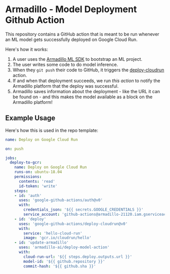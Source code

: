 # Armadillo - Model Deployment Github Action

This repository contains a GitHub action that is meant to be run whenever an ML
model gets successfully deployed on Google Cloud Run.

Here's how it works:

1. A user uses the
   [Armadillo ML SDK](https://github.com/armadillo-ai/armadillo-ml) to bootstrap
   an ML project.
2. The user writes some code to do model inference.
3. When they `git push` their code to GitHub, it triggers the
   [deploy-cloudrun](https://github.com/google-github-actions/deploy-cloudrun)
   action.
4. If and when that deployment succeeds, we run _this action_ to notify the
   Armadillo platform that the deploy was successful.
5. Armadillo saves information about the deployment - like the URL it can be
   found on - and this makes the model available as a block on the Armadillo
   platform!

## Example Usage

Here's how this is used in the repo template:

```yml
name: Deploy on Google Cloud Run

on: push

jobs:
  deploy-to-gcr:
    name: Deploy on Google Cloud Run
    runs-on: ubuntu-18.04
    permissions:
      contents: 'read'
      id-token: 'write'
    steps:
    - id: 'auth'
      uses: 'google-github-actions/auth@v0'
      with:
        credentials_json: '${{ secrets.GOOGLE_CREDENTIALS }}'
        service_account: 'github-actions@armadillo-21120.iam.gserviceaccount.com'
    - id: 'deploy'
      uses: 'google-github-actions/deploy-cloudrun@v0'
      with:
        service: 'hello-cloud-run'
        image: 'gcr.io/cloudrun/hello'
    - id: 'update-armadillo'
      uses: 'armadillo-ai/deploy-model-action'
      with:
        cloud-run-url: '${{ steps.deploy.outputs.url }}'
        model-id: '${{ github.repository }}'
        commit-hash: '${{ github.sha }}'
```
